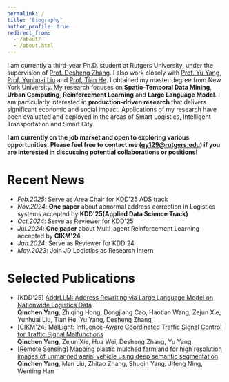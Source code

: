 ```yaml
---
permalink: /
title: "Biography"
author_profile: true
redirect_from: 
  - /about/
  - /about.html
---
```


I am currently a third-year Ph.D. student at Rutgers University, under the supervision of [Prof. Desheng Zhang](https://people.cs.rutgers.edu/~dz220/). I also work closely with [Prof. Yu Yang](https://www.yyang.site/), [Prof. Yunhuai Liu](http://www.yunhuai.net/Yunhuai.htm) and [Prof. Tian He](https://www-users.cse.umn.edu/~tianhe/). I obtained my master degree from New York University. My research focuses on **Spatio-Temporal Data Mining**, **Urban Computing**, **Reinforcement Learning** and **Large Language Model**. I am particularly interested in **production-driven research** that delivers significant economic and social impact. Applications of my research have been evaluated and deployed in the areas of Smart Logistics, Intelligent Transportation and Smart City. 

**I am currently on the job market and open to exploring various opportunities. Please feel free to contact me (qy129@rutgers.edu) if you are interested in discussing potential collaborations or positions!**

Recent News
======
* *Feb.2025*: Serve as Area Chair for KDD'25 ADS track
* *Nov.2024*: **One paper** about abnormal address correction in Logistics systems accepted by **KDD'25(Applied Data Science Track)**
* *Oct.2024*: Serve as Reviewer for KDD'25
* *Jul.2024*: **One paper** about Multi-agent Reinforcement Learning accepted by **CIKM'24**
* *Jan.2024*: Serve as Reviewer for KDD'24
* *May.2023*: Join JD Logistics as Research Intern

Selected Publications
======
* \[KDD'25] [AddrLLM: Address Rewriting via Large Language Model on Nationwide Logistics Data](https://arxiv.org/abs/2411.13584)  
**Qinchen Yang**, Zhiqing Hong, Dongjiang Cao, Haotian Wang, Zejun Xie, Yunhuai Liu, Tian He, Yu Yang, Desheng Zhang
* \[CIKM'24] [MalLight: Influence-Aware Coordinated Traffic Signal Control for Traffic Signal Malfunctions](https://dl.acm.org/doi/10.1145/3627673.3679605)  
**Qinchen Yang**, Zejun Xie, Hua Wei, Desheng Zhang, Yu Yang
* \[Remote Sensing] [Mapping plastic mulched farmland for high resolution images of unmanned aerial vehicle using deep semantic segmentation](https://www.mdpi.com/2072-4292/11/17/2008)  
**Qinchen Yang**, Man Liu, Zhitao Zhang, Shuqin Yang, Jifeng Ning, Wenting Han
